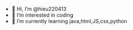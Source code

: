 - 👋 Hi, I’m @hieu220413
- 👀 I’m interested in coding
- 🌱 I’m currently learning java,html,JS,css,python
<!---
hieu220413/hieu220413 is a ✨ special ✨ repository because its `README.md` (this file) appears on your GitHub profile.
You can click the Preview link to take a look at your changes.
--->
